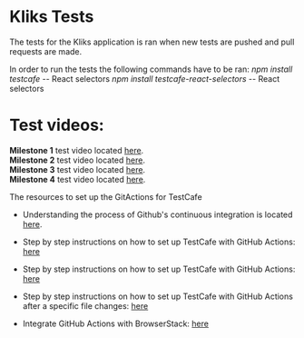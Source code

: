 # Kliks Tests
The tests for the Kliks application is ran when new tests are pushed and pull requests are made.

In order to run the tests the following commands have to be ran:
*npm install testcafe*  -- React selectors 
*npm install testcafe-react-selectors*  -- React selectors 

# Test videos:
**Milestone 1** test video located [here](https://emailwsu.sharepoint.com/:i:/r/teams/2020.fall.PULLM.Cpt.S.489-2.Kliks/Shared%20Documents/2.%20Kliks/milestone1Tests.gif?csf=1&web=1&e=RRSgPZ).\
**Milestone 2** test video located [here](https://emailwsu.sharepoint.com/:i:/t/2020.fall.PULLM.Cpt.S.489-2.Kliks/Eff57N1Yn1pHpghcn7qDg_EBYiCv74Jnu0QlBZlpE_8X8A?e=uX4hGm).\
**Milestone 3** test video located [here](https://emailwsu.sharepoint.com/:i:/t/2020.fall.PULLM.Cpt.S.489-2.Kliks/EY7utKEbRuBOhl1YTM7qN54BXIy5d0kqwuyuIWldHI6_ew?e=LvyU9E).\
**Milestone 4** test video located [here]().


The resources to set up the GitActions for TestCafe
*   Understanding the process of Github's continuous integration is located [here](https://docs.github.com/en/free-pro-team@latest/actions/guides/about-continuous-integration).

*   Step by step instructions on how to set up TestCafe with GitHub Actions: [here](https://devexpress.github.io/testcafe/documentation/guides/continuous-integration/github-actions.html)

*   Step by step instructions on how to set up TestCafe with GitHub Actions: [here](https://devexpress.github.io/testcafe/documentation/guides/continuous-integration/github-actions.html)

*   Step by step instructions on how to set up TestCafe with GitHub Actions after a specific file changes: [here](https://www.edwardthomson.com/blog/github_actions_10_path_triggers.html)

*   Integrate GitHub Actions with BrowserStack: [here](https://www.browserstack.com/docs/automate/selenium/github-actions)
